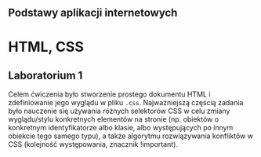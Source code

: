 ## Podstawy aplikacji internetowych
# HTML, CSS
## Laboratorium 1

Celem ćwiczenia było stworzenie prostego dokumentu HTML i zdefiniowanie jego wyglądu w pliku `.css`. Najważniejszą częścią zadania było nauczenie się używania różnych selektorów CSS w celu zmiany wyglądu/stylu konkretnych elementów na stronie (np. obiektów o konkretnym identyfikatorze albo klasie, albo występujących po innym obiekcie tego samego typu), a także algorytmu rozwiązywania konfliktów w CSS (kolejność występowania, znacznik !important).